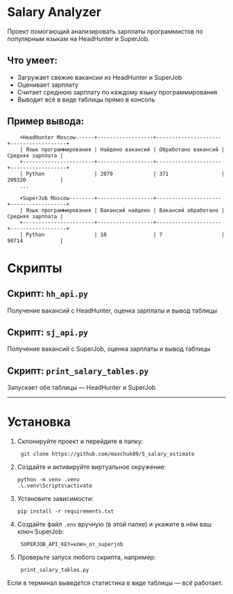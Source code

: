 # Salary Analyzer
Проект помогающий анализировать зарплаты программистов по популярным языкам на HeadHunter и SuperJob.

## Что умеет:
* Загружает свежие вакансии из HeadHunter и SuperJob
* Оценивает зарплату
* Считает среднюю зарплату по каждому языку программирования
* Выводит всё в виде таблицы прямо в консоль

## Пример вывода:
```
	+HeadHunter Moscow------+------------------+---------------------+------------------+
	| Язык программирования | Найдено вакансий | Обработано вакансий | Средняя зарплата |
	+-----------------------+------------------+---------------------+------------------+
	| Python                | 2079             | 371                 | 209320           |
	...

	+SuperJob Moscow--------+------------------+---------------------+------------------+
	| Язык программирования | Вакансий найдено | Вакансий обработано | Средняя зарплата |
	+-----------------------+------------------+---------------------+------------------+
	| Python                | 10               | 7                   | 90714            |
```

# Скрипты

## Скрипт: `hh_api.py`

Получение вакансий с HeadHunter, оценка зарплаты и вывод таблицы 

## Скрипт: `sj_api.py` 

Получение вакансий с SuperJob, оценка зарплаты и вывод таблицы  

## Скрипт: `print_salary_tables.py`

Запускает обе таблицы — HeadHunter и SuperJob

---

# Установка

1. Склонируйте проект и перейдите в папку:
   ```
	git clone https://github.com/maxchuk89/5_salary_estimate
   ```

2. Создайте и активируйте виртуальное окружение:
   ```
   python -m venv .venv
   .\.venv\Scripts\activate
   ```

3. Установите зависимости:
   ```
   pip install -r requirements.txt
   ```

4. Создайте файл `.env` вручную (в этой папке) и укажите в нём ваш ключ SuperJob:

   ```
	SUPERJOB_API_KEY=ключ_от_superjob

   ```



5. Проверьте запуск любого скрипта, например:
   ```
	print_salary_tables.py
   ```


Если в терминал выведется статистика в виде таблицы — всё работает.
